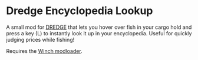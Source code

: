 # Dredge Encyclopedia Lookup

A small mod for [DREDGE](https://www.dredge.game) that lets you hover over fish in your cargo hold and press a key (L) to instantly look it up in your encyclopedia. Useful for quickly judging prices while fishing!

Requires the [Winch modloader](https://github.com/DREDGE-Mods/Winch).

